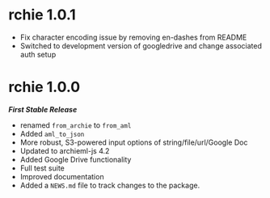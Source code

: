 # rchie 1.0.1

-  Fix character encoding issue by removing en-dashes from README
-  Switched to development version of googledrive and change
   associated auth setup

# rchie 1.0.0

***First Stable Release***

* renamed `from_archie` to `from_aml`
* Added `aml_to_json`
* More robust, S3-powered input options of string/file/url/Google Doc
* Updated to archieml-js 4.2
* Added Google Drive functionality
* Full test suite
* Improved documentation
* Added a `NEWS.md` file to track changes to the package.
